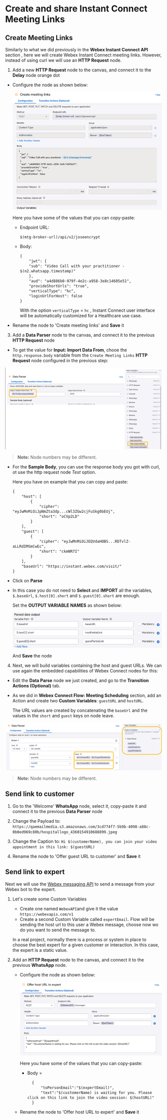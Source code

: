 # Create and share Instant Connect Meeting Links

## Create Meeting Links

Similarly to what we did previously in the **Webex Instant Connect API** section , here we will create Webex Instant Connect meeting links.  However, instead of using curl we will use an **HTTP Request** node. 

1. Add a new **HTTP Request** node to the canvas, and connect it to the  **Delay** node orange dot

- Configure the node as shown below:

    ![Creating Meeting Links](images/create-meeting-links.png)

    Here you have some of the values that you can copy-paste:

    - Endpoint URL:
        ```
        $(mtg-broker-url)/api/v2/joseencrypt
        ```
    - Body: 
        ```
        {
            "jwt": {
            "sub": "Video Call with your practitioner - $(n2.whatsapp.timestamp)"
            },
            "aud": "a4d886b0-979f-4e2c-a958-3e8c14605e51",
            "provideShortUrls": "true",
            "verticalType": "hc",
            "loginUrlForHost": false
        }
        ````

        With the option `verticalType` = `hc` , Instant Connect user interface will be automatically customized for a Healthcare use case.

- Rename the node to 'Create meeting links' and **Save** it

3. Add a **Data Parser** node to the canvas, and connect it to the previous **HTTP Request** node

- To get the value for **Input: Import Data From**, chooe the `http.response.body` variable from the `Create Meeting Links` **HTTP Request** node configured in the previous step:

![Data Parser node setup](images/data-parser-ic.png)

> **Note:** Node numbers may be different.

- For the **Sample Body**, you can use the response body you got with curl, ot use the http request node _Test_ option.

    Here you have on example that you can copy and paste:
    ```
    {
        "host": [
            {
                "cipher": "eyJwMnMiOiJpNmZta3dp...cWl3ZGw2cjFuSkg0bEUj",
                "short": "oCVp2LD"
            }
        ],
        "guest": [
            {
                "cipher": "eyJwMnMiOiJEQVdaHOBS...RDTvlZ-aLLRdIMSmCwEc",
                "short": "ckmNR7I"
            }
        ],
        "baseUrl": "https://instant.webex.com/visit/"
    }
    ```

- Click on **Parse**

- In this case you do not need to **Select** and **IMPORT** all the variables, `$.baseUrl`, `$.host[0].short` and `$.guest[0].short` are enough.

    Set the **OUTPUT VARIABLE NAMES** as shown below:

    ![alt text](images/data-parser-ic-vars.png)

    And **Save** the node

4. Next, we will build variables containing the host and guest URLs. We can use again the embedded capabilities of Webex Connect nodes for this:

- Edit the  **Data Parse** node we just created, and go to the **Transition Actions (Optional)** tab.

- As we did in **Webex Connect Flow: Meeting Scheduling** section, add an Action and create two **Custom Variables**: `guestURL` and `hostURL`.

    The URL values are created by concatenating the `baseUrl` and the values in the `short` and `guest` keys on node leave.
        
![Variable Creation](images/create-vars-ic-links.png)

   > **Note:** Node numbers may be different.

## Send link to customer

1. Go to the 'Welcome' **WhatsApp** node, select it, copy-paste it and connect it to the previous **Data Parser** node

2. Change the Payload to: `https://qaemailmedia.s3.amazonaws.com/3cd774f7-5b9b-4098-a88c-0b0ed969c80b/hospitallogo_4360154910688899.jpeg`

3. Change the Caption to: `Hi $(customerName), you can join your video appointment in this link: $(guestURL)`

4. Rename the node to 'Offer guest URL to customer' and **Save** it

## Send link to expert

Next we will use the [Webex messaging API](https://developer.webex.com/docs/api/v1/messages/create-a-message) to send a message from your Webex bot to the expert.

1. Let's create some Custom Variables

    - Create one named `WebexAPI`and give it the value `https://webexapis.com/v1`
    - Create a second Custom Variable called `expertEmail`. Flow will be sending the host url to this user a Webex message, choose now wo do you want to send the message to.

    In a real project, normally there is a process or system in place to choose the best expert for a given customer or interaction. In this case, the expert is a static value.

2. Add an **HTTP Request** node to the canvas, and connect it to the previous **WhatsApp** node.

    - Configure the node as shown below:

        ![HTTP Request for Webex](images/http-request-webex.png)

        Here you have some of the values that you can copy-paste:

        - Body = 

                {
                    "toPersonEmail":"$(expertEmail)",
                    "text":"$(customerName) is waiting for you. Please click on this link to join the video session: $(hostURL)"
                }  
    - Rename the node to 'Offer host URL to expert' and **Save** it


